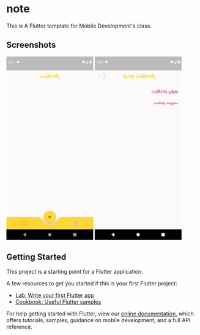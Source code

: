 # note

This is A Flutter template for Mobile Development's class.


## Screenshots
<img src="https://github.com/kondori-reza1990/note_project/blob/master/screenshots/screen1.png?raw=true" width="45%"></img> <img src="https://github.com/kondori-reza1990/note_project/blob/master/screenshots/screen2.png?raw=true" width="45%"></img>

## Getting Started

This project is a starting point for a Flutter application.

A few resources to get you started if this is your first Flutter project:

- [Lab: Write your first Flutter app](https://flutter.dev/docs/get-started/codelab)
- [Cookbook: Useful Flutter samples](https://flutter.dev/docs/cookbook)

For help getting started with Flutter, view our
[online documentation](https://flutter.dev/docs), which offers tutorials,
samples, guidance on mobile development, and a full API reference.
